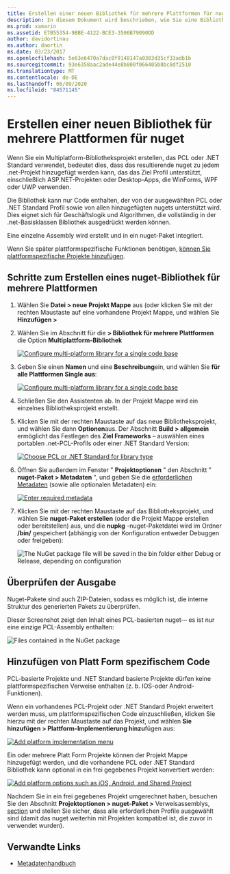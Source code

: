 ```yaml
---
title: Erstellen einer neuen Bibliothek für mehrere Plattformen für nuget
description: In diesem Dokument wird beschrieben, wie Sie eine Bibliothek für mehrere Plattformen für die Verwendung mit nuget erstellen. Dieses Verfahren eignet sich für Geschäftslogik und Algorithmen, die vollständig in der .net-Basisklassen Bibliothek ausgedrückt werden können und daher auf allen Zielplattformen ohne plattformspezifischen Code ausgeführt werden können.
ms.prod: xamarin
ms.assetid: E7B55354-9BBE-4122-BCE3-3506B79090DD
author: davidortinau
ms.author: daortin
ms.date: 03/23/2017
ms.openlocfilehash: 5e63e6470a7dac0f9148147a0303d35cf33adb1b
ms.sourcegitcommit: 93e6358aac2ade44e8b800f066405b8bc8df2510
ms.translationtype: MT
ms.contentlocale: de-DE
ms.lasthandoff: 06/09/2020
ms.locfileid: "84571145"
---
```

# <a name="creating-a-new-multiplatform-library-for-nuget"></a>Erstellen einer neuen Bibliothek für mehrere Plattformen für nuget

Wenn Sie ein Multiplatform-Bibliotheksprojekt erstellen, das PCL oder .NET Standard verwendet, bedeutet dies, dass das resultierende nuget zu jedem .net-Projekt hinzugefügt werden kann, das das Ziel Profil unterstützt, einschließlich ASP.NET-Projekten oder Desktop-Apps, die WinForms, WPF oder UWP verwenden.

Die Bibliothek kann nur Code enthalten, der von der ausgewählten PCL oder .NET Standard Profil sowie von allen hinzugefügten nugets unterstützt wird.
Dies eignet sich für Geschäftslogik und Algorithmen, die vollständig in der .net-Basisklassen Bibliothek ausgedrückt werden können.

Eine einzelne Assembly wird erstellt und in ein nuget-Paket integriert.

Wenn Sie später plattformspezifische Funktionen benötigen, [können Sie plattformspezifische Projekte hinzufügen](#add-platforms).

## <a name="steps-to-create-a-multiplatform-library-nuget"></a>Schritte zum Erstellen eines nuget-Bibliothek für mehrere Plattformen

1. Wählen Sie **Datei > neue Projekt Mappe** aus (oder klicken Sie mit der rechten Maustaste auf eine vorhandene Projekt Mappe, und wählen Sie **Hinzufügen >**

2. Wählen Sie im Abschnitt für die **> Bibliothek für mehrere Plattformen** die Option **Multiplattform-Bibliothek**

   [![](single-codebase-images/mulitplatform-library-sml.png "Configure multi-platform library for a single code base")](single-codebase-images/mulitplatform-library.png#lightbox)

3. Geben Sie einen **Namen** und eine **Beschreibung**ein, und wählen Sie **für alle Plattformen Single aus**:

   [![](single-codebase-images/single-configure-sml.png "Configure multi-platform library for a single code base")](single-codebase-images/single-configure.png#lightbox)

4. Schließen Sie den Assistenten ab. In der Projekt Mappe wird ein einzelnes Bibliotheksprojekt erstellt.

5. Klicken Sie mit der rechten Maustaste auf das neue Bibliotheksprojekt, und wählen Sie dann **Optionen**aus. Der Abschnitt **Build > allgemein** ermöglicht das Festlegen des **Ziel Frameworks** – auswählen eines portablen .net-PCL-Profils oder einer .NET Standard Version:

   [![](single-codebase-images/single-choose-type-sml.png "Choose PCL or .NET Standard for library type")](single-codebase-images/single-choose-type.png#lightbox)

6. Öffnen Sie außerdem im Fenster " **Projektoptionen** " den Abschnitt " **nuget-Paket > Metadaten** ", und geben Sie die [erforderlichen Metadaten](~/cross-platform/app-fundamentals/nuget-multiplatform-libraries/metadata.md) (sowie alle optionalen Metadaten) ein:

   [![](single-codebase-images/single-metadata-sml.png "Enter required metadata")](single-codebase-images/single-metadata.png#lightbox)

7. Klicken Sie mit der rechten Maustaste auf das Bibliotheksprojekt, und wählen Sie **nuget-Paket erstellen** (oder die Projekt Mappe erstellen oder bereitstellen) aus, und die **nupkg** -nuget-Paketdatei wird im Ordner **/bin/** gespeichert (abhängig von der Konfiguration entweder Debuggen oder freigeben):

   ![](single-codebase-images/create-nuget-package.png "The NuGet package file will be saved in the bin folder either Debug or Release, depending on configuration")

## <a name="verifying-the-output"></a>Überprüfen der Ausgabe

Nuget-Pakete sind auch ZIP-Dateien, sodass es möglich ist, die interne Struktur des generierten Pakets zu überprüfen.

Dieser Screenshot zeigt den Inhalt eines PCL-basierten nuget-– es ist nur eine einzige PCL-Assembly enthalten:

![](single-codebase-images/nuget-output.png "Files contained in the NuGet package")

<a name="add-platforms"></a>

## <a name="adding-platform-specific-code"></a>Hinzufügen von Platt Form spezifischem Code

PCL-basierte Projekte und .NET Standard basierte Projekte dürfen keine plattformspezifischen Verweise enthalten (z. b. IOS-oder Android-Funktionen).

Wenn ein vorhandenes PCL-Projekt oder .NET Standard Projekt erweitert werden muss, um plattformspezifischen Code einzuschließen, klicken Sie hierzu mit der rechten Maustaste auf das Projekt, und wählen **Sie hinzufügen > Plattform-Implementierung hinzu**fügen aus:

[![](single-codebase-images/add-later-sml.png "Add platform implementation menu")](single-codebase-images/add-later.png#lightbox)

Ein oder mehrere Platt Form Projekte können der Projekt Mappe hinzugefügt werden, und die vorhandene PCL oder .NET Standard Bibliothek kann optional in ein frei gegebenes Projekt konvertiert werden:

[![](single-codebase-images/add-later-platforms-sml.png "Add platform options such as iOS, Android, and Shared Project")](single-codebase-images/add-later-platforms-sml.png#lightbox)

Nachdem Sie in ein frei gegebenes Projekt umgerechnet haben, besuchen Sie den Abschnitt **Projektoptionen > nuget-Paket >** Verweisassemblys, 
 [section](~/cross-platform/app-fundamentals/nuget-multiplatform-libraries/platform-specific.md) und stellen Sie sicher, dass alle erforderlichen Profile ausgewählt sind (damit das nuget weiterhin mit Projekten kompatibel ist, die zuvor in verwendet wurden).

## <a name="related-links"></a>Verwandte Links

- [Metadatenhandbuch](~/cross-platform/app-fundamentals/nuget-multiplatform-libraries/metadata.md)
